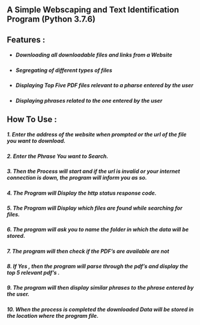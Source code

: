 ## **A Simple Webscaping and Text Identification Program (Python 3.7.6)**

## Features :
- ##### Downloading all downloadable files and links from a Website
- ##### Segregating of different types of files
- ##### Displaying Top Five PDF files relevant to a pharse entered by the user
- ##### Displaying phrases related to the one entered by the user


## How To Use :


##### 1. Enter the address of the website when prompted or the url of the file you want to download.

##### 2. Enter the Phrase You want to Search.

##### 3. Then the Process will start and if the url is invalid or your internet connection is down, the program will inform you as so.

##### 4. The Program will Display the http status response code.

##### 5. The Program will Display which files are found while searching for files.

##### 6. The program will ask you to name the folder in which the data will be stored.

##### 7. The program will then check if the PDF’s are available are not

##### 8. If Yes , then the program will parse through the pdf’s and display the top 5 relevant pdf’s .

##### 9. The program will then display similar phrases to the phrase entered by the user.

##### 10. When the process is completed the downloaded Data will be stored in the location where the program file.
 

